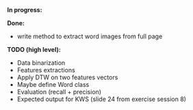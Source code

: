 **In progress:**

**Done:**
* write method to extract word images from full page


**TODO (high level):**
* Data binarization
* Features extractions
* Apply DTW on two features vectors
* Maybe define Word class
* Evaluation (recall + precision)
* Expected output for KWS (slide 24 from exercise session 8)